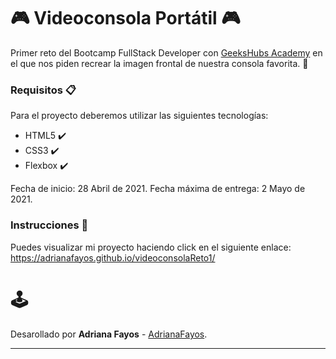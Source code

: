 # 🎮 Videoconsola Portátil 🎮

Primer reto del Bootcamp FullStack Developer con <a href="https://geekshubsacademy.com/">GeeksHubs Academy</a> en el que nos piden recrear la imagen frontal de nuestra consola favorita. 🚀 


### Requisitos 📋

Para el proyecto deberemos utilizar las siguientes tecnologías: 

- HTML5 ✔️
- CSS3 ✔️
- Flexbox ✔️

Fecha de inicio: 28 Abril de 2021.
Fecha máxima de entrega: 2 Mayo de 2021.

### Instrucciones 🔧

Puedes visualizar mi proyecto haciendo click en el siguiente enlace: https://adrianafayos.github.io/videoconsolaReto1/

# 🕹️

Desarollado por **Adriana Fayos** - [AdrianaFayos](https://github.com/AdrianaFayos).


---
